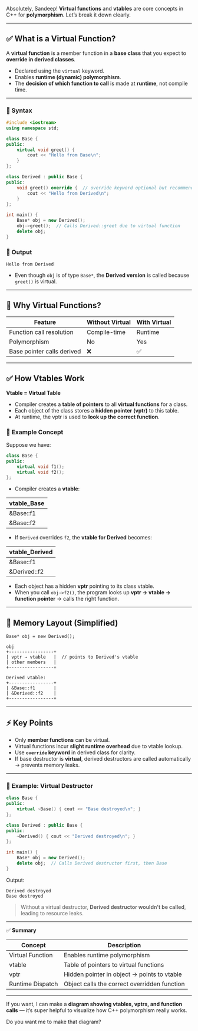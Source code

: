 Absolutely, Sandeep! **Virtual functions** and **vtables** are core concepts in C++ for **polymorphism**. Let’s break it down clearly.

---

## ✅ What is a Virtual Function?

A **virtual function** is a member function in a **base class** that you expect to **override in derived classes**.

* Declared using the `virtual` keyword.
* Enables **runtime (dynamic) polymorphism**.
* The **decision of which function to call** is made at **runtime**, not compile time.

---

### 🔹 Syntax

```cpp
#include <iostream>
using namespace std;

class Base {
public:
    virtual void greet() {
        cout << "Hello from Base\n";
    }
};

class Derived : public Base {
public:
    void greet() override {  // override keyword optional but recommended
        cout << "Hello from Derived\n";
    }
};

int main() {
    Base* obj = new Derived();
    obj->greet();  // Calls Derived::greet due to virtual function
    delete obj;
}
```

### 🧾 Output

```
Hello from Derived
```

* Even though `obj` is of type `Base*`, the **Derived version** is called because `greet()` is virtual.

---

## 🔹 Why Virtual Functions?

| Feature                    | Without Virtual | With Virtual |
| -------------------------- | --------------- | ------------ |
| Function call resolution   | Compile-time    | Runtime      |
| Polymorphism               | No              | Yes          |
| Base pointer calls derived | ❌               | ✅            |

---

## ✅ How Vtables Work

**Vtable = Virtual Table**

* Compiler creates a **table of pointers** to all **virtual functions** for a class.
* Each object of the class stores a **hidden pointer (vptr)** to this table.
* At runtime, the vptr is used to **look up the correct function**.

### 🔹 Example Concept

Suppose we have:

```cpp
class Base {
public:
    virtual void f1();
    virtual void f2();
};
```

* Compiler creates a **vtable**:

| vtable_Base |
| ----------- |
| &Base::f1   |
| &Base::f2   |

* If `Derived` overrides `f2`, the **vtable for Derived** becomes:

| vtable_Derived |
| -------------- |
| &Base::f1      |
| &Derived::f2   |

* Each object has a hidden **vptr** pointing to its class vtable.
* When you call `obj->f2()`, the program looks up **vptr → vtable → function pointer** → calls the right function.

---

## 🔹 Memory Layout (Simplified)

```
Base* obj = new Derived();

obj
+-----------------+
| vptr → vtable   |  // points to Derived's vtable
| other members   |
+-----------------+

Derived vtable:
+-----------------+
| &Base::f1       |
| &Derived::f2    |
+-----------------+
```

---

## ⚡ Key Points

* Only **member functions** can be virtual.
* Virtual functions incur **slight runtime overhead** due to vtable lookup.
* Use **`override` keyword** in derived class for clarity.
* If base destructor is **virtual**, derived destructors are called automatically → prevents memory leaks.

---

### 🧪 Example: Virtual Destructor

```cpp
class Base {
public:
    virtual ~Base() { cout << "Base destroyed\n"; }
};

class Derived : public Base {
public:
    ~Derived() { cout << "Derived destroyed\n"; }
};

int main() {
    Base* obj = new Derived();
    delete obj;  // Calls Derived destructor first, then Base
}
```

Output:

```
Derived destroyed
Base destroyed
```

> Without a virtual destructor, **Derived destructor wouldn’t be called**, leading to resource leaks.

---

✅ **Summary**

| Concept          | Description                                  |
| ---------------- | -------------------------------------------- |
| Virtual Function | Enables runtime polymorphism                 |
| vtable           | Table of pointers to virtual functions       |
| vptr             | Hidden pointer in object → points to vtable  |
| Runtime Dispatch | Object calls the correct overridden function |

---

If you want, I can make a **diagram showing vtables, vptrs, and function calls** — it’s super helpful to visualize how C++ polymorphism really works.

Do you want me to make that diagram?
